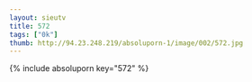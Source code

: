 ```yaml
--- 
layout: sieutv
title: 572
tags: ["0k"]
thumb: http://94.23.248.219/absoluporn-1/image/002/572.jpg
---
```

{% include absoluporn key="572" %} 
